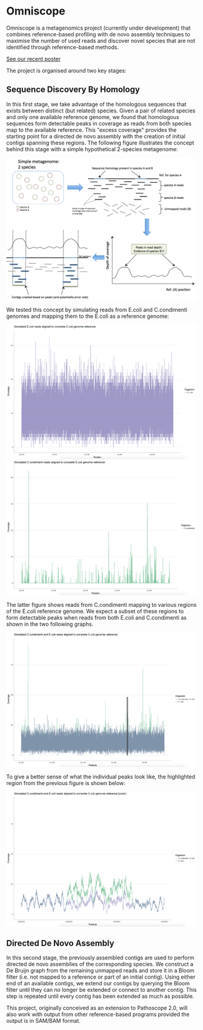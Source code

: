 <h1>Omniscope</h1>

Omniscope is a metagenomics project (currently under development) that combines reference-based profiling with de novo assembly techniques to maximise the number of used reads and discover novel species that are not identified through reference-based methods.

[See our recent poster](https://figshare.com/articles/OmniScope_a_Computational_Pipeline_for_Metagenomic_Species_Identification_Using_Reference_and_de_novo_Assembly/5466553)

The project is organised around two key stages:

<h2>Sequence Discovery By Homology</h2>

In this first stage, we take advantage of the homologous sequences that exists between distinct (but related) species. Given a pair of related species and only one available reference genome, we found that homologous sequences form detectable peaks in coverage as reads from both species map to the available reference. This "excess coverage" provides the starting point for a directed de novo assembly with the creation of initial contigs spanning these regions. The following figure illustrates the concept behind this stage with a simple hypothetical 2-species metagenome:

![simple metagenome](documentation/Simple_metagenome.png)

We tested this concept by simulating reads from E.coli and C.condimenti genomes and mapping them to the E.coli as a reference genome:

![sim ecoli control](documentation/Sim%20Ecoli%20mapped%20to%20Ecoli%20control.png)
![sim ccon mapped2ecoli](documentation/Sim%20Ccon%20mapped%20to%20Ecoli.png)

The latter figure shows reads from C.condimenti mapping to various regions of the E.coli reference genome. We expect a subset of these regions to form detectable peaks when reads from both E.coli and C.condimenti as shown in the two following graphs.

![zoomed](documentation/Composite%20with%20zoomed%20in%20region%20highlighted.png)

To give a better sense of what the individual peaks look like, the highlighted region from the previous figure is shown below:

![IGV](documentation/Zoom%20of%20Highlighted%20Region%20in%20Composite%20Also%20Seen%20in%20IGV.png)

<h2>Directed De Novo Assembly</h2>

In this second stage, the previously assembled contigs are used to perform directed de novo assemblies of the corresponding species. We construct a De Bruijn graph from the remaining unmapped reads and store it in a Bloom filter (i.e. not mapped to a reference or part of an initial contig). Using either end of an available contigs, we extend our contigs by querying the Bloom filter until they can no longer be extended or connect to another contig. This step is repeated until every contig has been extended as much as possible.

This project, originally conceived as an extension to Pathoscope 2.0, will also work with output from other reference-based programs provided the output is in SAM/BAM format.

